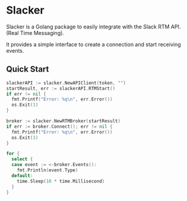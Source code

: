 # Slacker

Slacker is a Golang package to easily integrate with the Slack RTM API. (Real Time Messaging).

It provides a simple interface to create a connection and start receiving events.

## Quick Start

```go
slackerAPI := slacker.NewAPIClient(token, "")
startResult, err := slackerAPI.RTMStart()
if err != nil {
  fmt.Printf("Error: %q\n", err.Error())
  os.Exit(1)
}

broker := slacker.NewRTMBroker(startResult)
if err := broker.Connect(); err != nil {
  fmt.Printf("Error: %q\n", err.Error())
  os.Exit(1)
}

for {
  select {
  case event := <-broker.Events():
    fmt.Println(event.Type)
  default:
    time.Sleep(10 * time.Millisecond)
  }
}
```
